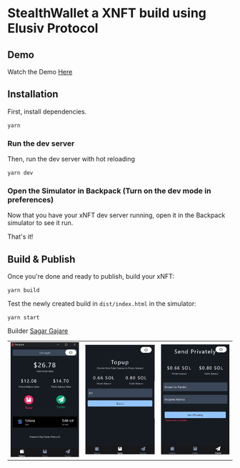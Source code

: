 # StealthWallet a XNFT build using Elusiv Protocol  

## Demo
Watch the Demo [Here](https://www.loom.com/share/98d260efa027402eabec38453bbd4626?sid=24491133-2f59-48b2-81ea-575bce5ca248)

## Installation

First, install dependencies.

```
yarn
```

### Run the dev server

Then, run the dev server with hot reloading

```
yarn dev
```

### Open the Simulator in Backpack (Turn on the dev mode in preferences)

Now that you have your xNFT dev server running, open it in the Backpack simulator to see it run.

That's it!


## Build & Publish

Once you're done and ready to publish, build your xNFT:

```
yarn build
```

Test the newly created build in `dist/index.html` in the simulator:

```
yarn start
```


Builder [Sagar Gajare](https://twitter.com/SagarGajare20)

|  | |  |
| :------------ |:---------------:| -----:|
| ![Balance Screen](/assets/Balance%20Screen.png "Balance Screen")     | ![Topup Screen](/assets/Topup%20Screen.png "Topup Screen") | ![Transfer Screen](/assets/Transfer%20Screen.png "Transfer Screen") |
